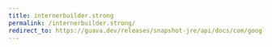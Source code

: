 ```yaml
---
title: internerbuilder.strong
permalink: /internerbuilder.strong/
redirect_to: https://guava.dev/releases/snapshot-jre/api/docs/com/google/common/collect/Interners.InternerBuilder.html#strong--
---
```

